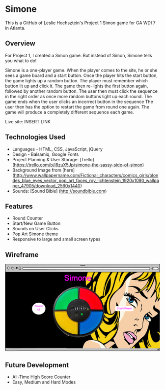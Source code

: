 # Simone
This is a GitHub of Leslie Hochsztein's Project 1 Simon game for GA WDI 7 in Atlanta.

## Overview
For Project 1, I created a Simon game.  But instead of Simon, Simone tells you what to do!

Simone is a one-player game. When the player comes to the site, he or she sees a game board and a start button.  Once the player hits the start button, the game lights up a random button.  The player must remember which button lit up and click it.  The game then re-lights the first button again, followed by another random button.  The user then must click the sequence in the right order as once more random buttons light up each round.
The game ends when the user clicks an incorrect button in the sequence
The user then has the option to restart the game from round one again. The game will produce a completely different sequence each game.

Live site: INSERT LINK

## Technologies Used
* Languages - HTML, CSS, JavaScript, jQuery
* Design - Balsamiq, Google Fonts
* Project Planning & User Storage: [Trello] (https://trello.com/b/i8zuX5Jp/simone-the-sassy-side-of-simon)
* Background Image from [here] (http://www.wallpapername.com/Fictional_characters/comics_girls/blondes_blue_eyes_vector_pop_art_faces_roy_lichtenstein_1920x1080_wallpaper_47905/download_2560x1440)
* Sounds: [Sound Bible] (http://soundbible.com)

## Features
* Round Counter
* Start/New Game Button
* Sounds on User Clicks
* Pop Art Simone theme
* Responsive to large and small screen types

## Wireframe
![alt text](https://github.com/lhochsz/Simone/blob/master/css/Simone-Wireframe.png "Wireframe")

## Future Development
* All-Time High Score Counter
* Easy, Medium and Hard Modes
